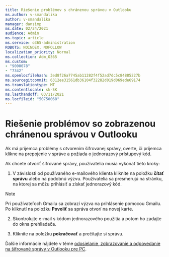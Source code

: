 ```yaml
---
title: Riešenie problémov s chránenou správou v Outlooku
ms.author: v-smandalika
author: v-smandalika
manager: dansimp
ms.date: 02/24/2021
audience: Admin
ms.topic: article
ms.service: o365-administration
ROBOTS: NOINDEX, NOFOLLOW
localization_priority: Normal
ms.collection: Adm_O365
ms.custom:
- "9000078"
- "7342"
ms.openlocfilehash: 3ed8f26a7745ab11282f4f52ad7dc5c84885227b
ms.sourcegitcommit: 6312ee31561db36104f32282d019d069ede69174
ms.translationtype: MT
ms.contentlocale: sk-SK
ms.lasthandoff: 03/11/2021
ms.locfileid: "50750068"
---
```

# <a name="fix-problem-of-viewing-protected-message-in-outlook"></a>Riešenie problémov so zobrazenou chránenou správou v Outlooku

Ak má príjemca problémy s otvorením šifrovanej správy, overte, či príjemca klikne na prepojenie v správe a požiada o jednorazový prístupový kód.

Ak chcete otvoriť šifrované správy, používatelia musia vykonať tieto kroky:

1. V závislosti od používaného e-mailového klienta kliknite na položku **čítať správu** alebo na podobnú výzvu. Používatelia sa presmerujú na stránku, na ktorej sa môžu prihlásiť a získať jednorazový kód.

> [!NOTE]
> Pri používateľoch Gmailu sa zobrazí výzva na prihlásenie pomocou Gmailu. Po kliknutí na položku **Povoliť** sa správa otvorí na novej karte.

2. Skontrolujte e-mail s kódom jednorazového použitia a potom ho zadajte do okna prehliadača.

3. Kliknite na položku **pokračovať** a prečítajte si správu.

Ďalšie informácie nájdete v téme [odosielanie, zobrazovanie a odpovedanie na šifrované správy v Outlooku pre PC](https://support.microsoft.com/topic/send-view-and-reply-to-encrypted-messages-in-outlook-for-pc-eaa43495-9bbb-4fca-922a-df90dee51980).


